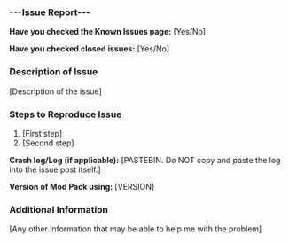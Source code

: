 ### ---Issue Report---
**Have you checked the Known Issues page:** [Yes/No]

**Have you checked closed issues:** [Yes/No]
### Description of Issue
[Description of the issue]

### Steps to Reproduce Issue
1. [First step]
2. [Second step]

**Crash log/Log (if applicable):** [PASTEBIN. Do NOT copy and paste the log into the issue post itself.]

**Version of Mod Pack using:** [VERSION]

### Additional Information
[Any other information that may be able to help me with the problem]
